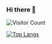 ### Hi there 👋
![Visitor Count](https://profile-counter.gitch.me/yuanzhigang-source/count.svg)




[![Top Langs](https://github-readme-stats.vercel.app/api/top-langs/?username=yuanzhigang-source)](https://github.com/yuanzhigang-source/github-redme-stats)
